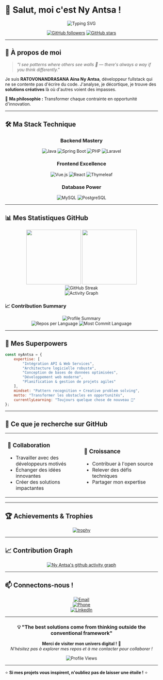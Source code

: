 # 👋 Salut, moi c'est **Ny Antsa** !

<div align="center">

![Typing SVG](https://readme-typing-svg.herokuapp.com?font=Fira+Code&pause=1000&color=36BCF7&center=true&vCenter=true&width=600&lines=Développeur+Fullstack+passionné;Je+vois+des+patterns+là+où+d'autres+voient+des+murs+🧠;Toujours+en+quête+de+solutions+intelligentes;Welcome+to+my+digital+playground+🚀)

[![GitHub followers](https://img.shields.io/github/followers/antsamadagascar?style=social)](https://github.com/antsamadagascar)
[![GitHub stars](https://img.shields.io/github/stars/antsamadagascar?style=social)](https://github.com/antsamadagascar)

</div>

---

## 🚀 **À propos de moi**

> *"I see patterns where others see walls 🧠 — there's always a way if you think differently."*

Je suis **RATOVONANDRASANA Aina Ny Antsa**, développeur fullstack qui ne se contente pas d'écrire du code. J'analyse, je décortique, je trouve des **solutions créatives** là où d'autres voient des impasses. 

🎯 **Ma philosophie :** Transformer chaque contrainte en opportunité d'innovation.

---

## 🛠️ **Ma Stack Technique**

<div align="center">

### **Backend Mastery**
![Java](https://img.shields.io/badge/Java-%23ED8B00.svg?style=for-the-badge&logo=openjdk&logoColor=white)
![Spring Boot](https://img.shields.io/badge/Spring%20Boot-%236DB33F.svg?style=for-the-badge&logo=spring&logoColor=white)
![PHP](https://img.shields.io/badge/PHP-%23777BB4.svg?style=for-the-badge&logo=php&logoColor=white)
![Laravel](https://img.shields.io/badge/Laravel-%23FF2D20.svg?style=for-the-badge&logo=laravel&logoColor=white)

### **Frontend Excellence**
![Vue.js](https://img.shields.io/badge/Vue.js-%2335495e.svg?style=for-the-badge&logo=vuedotjs&logoColor=%234FC08D)
![React](https://img.shields.io/badge/React-%2320232a.svg?style=for-the-badge&logo=react&logoColor=%2361DAFB)
![Thymeleaf](https://img.shields.io/badge/Thymeleaf-%23005C0F.svg?style=for-the-badge&logo=thymeleaf&logoColor=white)

### **Database Power**
![MySQL](https://img.shields.io/badge/MySQL-%2300f.svg?style=for-the-badge&logo=mysql&logoColor=white)
![PostgreSQL](https://img.shields.io/badge/PostgreSQL-%23316192.svg?style=for-the-badge&logo=postgresql&logoColor=white)

</div>

---
## 📊 **Mes Statistiques GitHub**

<div align="center">
  <img height="180em" src="https://github-readme-stats.vercel.app/api?username=antsamadagascar&show_icons=true&theme=tokyonight&include_all_commits=true&count_private=true&cache_seconds=86400"/>
  <img height="180em" src="https://github-readme-stats.vercel.app/api/top-langs/?username=antsamadagascar&layout=compact&langs_count=8&theme=tokyonight&cache_seconds=86400"/>
</div>

<div align="center">
  <img src="https://streak-stats.demolab.com/demolab/?user=antsamadagascar&theme=tokyonight&hide_border=true&cache_seconds=86400" alt="GitHub Streak"/>
</div>

<div align="center">
  <img src="https://github-readme-activity-graph.vercel.app/graph?username=antsamadagascar&theme=tokyo-night&hide_border=true&cache_seconds=86400" alt="Activity Graph"/>
</div>

### 📈 **Contribution Summary**
<div align="center">
  <img src="https://github-profile-summary-cards.vercel.app/api/cards/profile-details?username=antsamadagascar&theme=tokyonight" alt="Profile Summary"/>
</div>

<div align="center">
  <img src="https://github-profile-summary-cards.vercel.app/api/cards/repos-per-language?username=antsamadagascar&theme=tokyonight" alt="Repos per Language"/>
  <img src="https://github-profile-summary-cards.vercel.app/api/cards/most-commit-language?username=antsamadagascar&theme=tokyonight" alt="Most Commit Language"/>
</div>

---

## 🎯 **Mes Superpowers**

```javascript
const nyAntsa = {
    expertise: [
        "Intégration API & Web Services",
        "Architecture logicielle robuste",
        "Conception de bases de données optimisées",
        "Développement web moderne",
        "Planification & gestion de projets agiles"
    ],
    mindset: "Pattern recognition + Creative problem solving",
    motto: "Transformer les obstacles en opportunités",
    currentlyLearning: "Toujours quelque chose de nouveau 🚀"
};
```

---

## 🌟 **Ce que je recherche sur GitHub**

<table>
<tr>
<td width="50%">

### 🤝 **Collaboration**
- Travailler avec des développeurs motivés
- Échanger des idées innovantes
- Créer des solutions impactantes

</td>
<td width="50%">

### 🚀 **Croissance**
- Contribuer à l'open source
- Relever des défis techniques
- Partager mon expertise

</td>
</tr>
</table>

---

## 🏆 **Achievements & Trophies**

<div align="center">

[![trophy](https://github-profile-trophy.vercel.app/?username=antsamadagascar&theme=tokyonight&column=7)](https://github.com/ryo-ma/github-profile-trophy)

</div>

---

## 📈 **Contribution Graph**

<div align="center">

[![Ny Antsa's github activity graph](https://github-readme-activity-graph.vercel.app/graph?username=antsamadagascar&theme=react-dark&hide_border=true)](https://github.com/ashutosh00710/github-readme-activity-graph)

</div>

---

## 📫 **Connectons-nous !**

<div align="center">

[![Email](https://img.shields.io/badge/Email-antsamadagascar@gmail.com-red?style=for-the-badge&logo=gmail&logoColor=white)](mailto:antsamadagascar@gmail.com)  
[![Phone](https://img.shields.io/badge/Téléphone-+261%2038%2054%2097%20169-green?style=for-the-badge&logo=phone&logoColor=white)](tel:+261385497169)  
[![LinkedIn](https://img.shields.io/badge/LinkedIn-aina--ny--antsa--ratovonandrasana-blue?style=for-the-badge&logo=linkedin&logoColor=white)](https://www.linkedin.com/in/aina-ny-antsa-ratovonandrasana)  

</div>

---

<div align="center">

### 💡 **"The best solutions come from thinking outside the conventional framework"**

**Merci de visiter mon univers digital !** 🌟  
*N'hésitez pas à explorer mes repos et à me contacter pour collaborer !*

![Profile Views](https://komarev.com/ghpvc/?username=antsamadagascar&color=blueviolet&style=flat-square&label=Profile+Views)

</div>

---

⭐ **Si mes projets vous inspirent, n'oubliez pas de laisser une étoile !** ⭐
